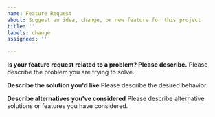 ```yaml
---
name: Feature Request
about: Suggest an idea, change, or new feature for this project
title: ''
labels: change
assignees: ''

---
```


**Is your feature request related to a problem? Please describe.**
Please describe the problem you are trying to solve.

**Describe the solution you'd like**
Please describe the desired behavior.

**Describe alternatives you've considered**
Please describe alternative solutions or features you have considered.
